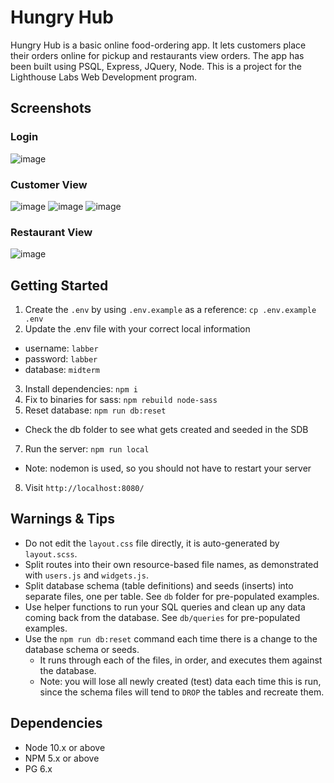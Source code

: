 Hungry Hub
=========

Hungry Hub is a basic online food-ordering app. It lets customers place their orders online for pickup and restaurants view orders. The app has been built using PSQL, Express, JQuery, Node. 
This is a project for the Lighthouse Labs Web Development program. 

## Screenshots

### Login
![image](https://github.com/rishadsanian/hungry-hub/assets/77033627/e170dc4a-68c1-481b-8ba5-390179265125)

### Customer View
![image](https://github.com/rishadsanian/hungry-hub/assets/77033627/cac7b375-3c6d-42a6-b3f8-a8491f7c28b9)
![image](https://github.com/rishadsanian/hungry-hub/assets/77033627/37b7ffe5-6704-4065-ac22-31f8d13bf662)
![image](https://github.com/rishadsanian/hungry-hub/assets/77033627/6cc6a985-2dd3-4fb4-af98-33996fa5d571)

### Restaurant View
![image](https://github.com/rishadsanian/hungry-hub/assets/77033627/8869d230-b83f-41b3-9ad6-b51a99abfdad)



## Getting Started

1. Create the `.env` by using `.env.example` as a reference: `cp .env.example .env`
2. Update the .env file with your correct local information 
  - username: `labber` 
  - password: `labber` 
  - database: `midterm`
3. Install dependencies: `npm i`
4. Fix to binaries for sass: `npm rebuild node-sass`
5. Reset database: `npm run db:reset`
  - Check the db folder to see what gets created and seeded in the SDB
7. Run the server: `npm run local`
  - Note: nodemon is used, so you should not have to restart your server
8. Visit `http://localhost:8080/`

## Warnings & Tips

- Do not edit the `layout.css` file directly, it is auto-generated by `layout.scss`.
- Split routes into their own resource-based file names, as demonstrated with `users.js` and `widgets.js`.
- Split database schema (table definitions) and seeds (inserts) into separate files, one per table. See `db` folder for pre-populated examples. 
- Use helper functions to run your SQL queries and clean up any data coming back from the database. See `db/queries` for pre-populated examples.
- Use the `npm run db:reset` command each time there is a change to the database schema or seeds. 
  - It runs through each of the files, in order, and executes them against the database. 
  - Note: you will lose all newly created (test) data each time this is run, since the schema files will tend to `DROP` the tables and recreate them.

## Dependencies

- Node 10.x or above
- NPM 5.x or above
- PG 6.x
